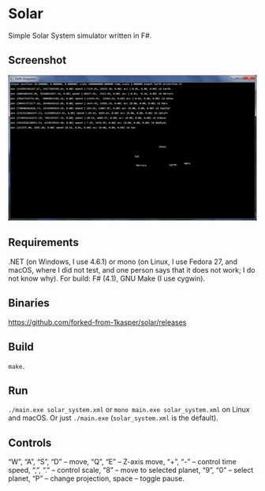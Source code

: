 # Solar

Simple Solar System simulator written in F#.

## Screenshot

![Screenshot](screenshot.png)

## Requirements

.NET (on Windows, I use 4.6.1) or mono (on Linux, I use Fedora 27, and macOS, where I did not test, and one person says that it does not work; I do not know why).
For build: F# (4.1), GNU Make (I use cygwin).

## Binaries

https://github.com/forked-from-1kasper/solar/releases

## Build

`make`.

## Run

`./main.exe solar_system.xml` or `mono main.exe solar_system.xml` on Linux and macOS.
Or just `./main.exe` (`solar_system.xml` is the default).

## Controls

“W”, “A”, “S”, “D” – move, “Q”, “E” – Z-axis move, “+”, “-” – control time speed, “,”, “.” – control scale, “8” – move to selected planet, “9”, “0” – select planet, “P” – change projection, space – toggle pause.
